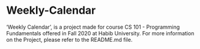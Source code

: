 # Weekly-Calendar
‘Weekly Calendar’, is a project made for course CS 101 - Programming Fundamentals offered in Fall 2020 at Habib University. For more information on the Project, please refer to the README.md file. 

